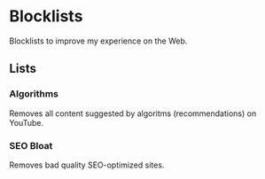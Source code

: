 # Blocklists

Blocklists to improve my experience on the Web.

## Lists

### Algorithms 

Removes all content suggested by algoritms (recommendations) on YouTube. 

### SEO Bloat

Removes bad quality SEO-optimized sites.
